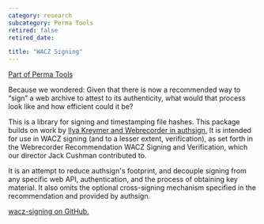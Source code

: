 ```yaml
---
category: research
subcategory: Perma Tools
retired: false
retired_date:

title: "WACZ Signing"
---
```


[Part of Perma Tools](https://tools.perma.cc/)

Because we wondered: Given that there is now a recommended way to “sign” a web archive to attest to its authenticity, what would that process look like and how efficient could it be?

This is a library for signing and timestamping file hashes. This package builds on work by [Ilya Kreymer and Webrecorder in authsign.](https://github.com/webrecorder/authsign) It is intended for use in WACZ signing (and to a lesser extent, verification), as set forth in the Webrecorder Recommendation WACZ Signing and Verification, which our director Jack Cushman contributed to.

It is an attempt to reduce authsign's footprint, and decouple signing from any specific web API, authentication, and the process of obtaining key material. It also omits the optional cross-signing mechanism specified in the recommendation and provided by authsign.

[wacz-signing on GitHub.](https://github.com/harvard-lil/wacz-signing)
